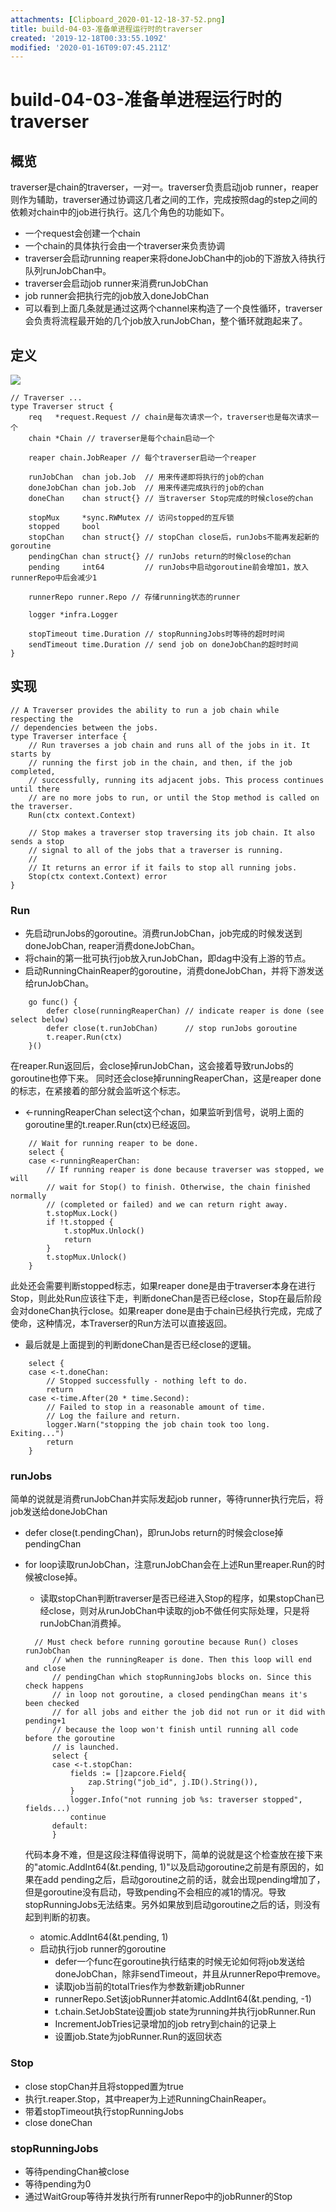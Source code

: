 ```yaml
---
attachments: [Clipboard_2020-01-12-18-37-52.png]
title: build-04-03-准备单进程运行时的traverser
created: '2019-12-18T00:33:55.109Z'
modified: '2020-01-16T09:07:45.211Z'
---
```


# build-04-03-准备单进程运行时的traverser

## 概览

traverser是chain的traverser，一对一。traverser负责启动job runner，reaper则作为辅助，traverser通过协调这几者之间的工作，完成按照dag的step之间的依赖对chain中的job进行执行。这几个角色的功能如下。

- 一个request会创建一个chain
- 一个chain的具体执行会由一个traverser来负责协调
- traverser会启动running reaper来将doneJobChan中的job的下游放入待执行队列runJobChan中。
- traverser会启动job runner来消费runJobChan
- job runner会把执行完的job放入doneJobChan
- 可以看到上面几条就是通过这两个channel来构造了一个良性循环，traverser会负责将流程最开始的几个job放入runJobChan，整个循环就跑起来了。

## 定义

![](@attachment/Clipboard_2020-01-12-18-37-52.png)


```
// Traverser ...
type Traverser struct {
	req   *request.Request // chain是每次请求一个，traverser也是每次请求一个
	chain *Chain // traverser是每个chain启动一个

	reaper chain.JobReaper // 每个traverser启动一个reaper

	runJobChan  chan job.Job  // 用来传递即将执行的job的chan
	doneJobChan chan job.Job  // 用来传递完成执行的job的chan
	doneChan    chan struct{} // 当traverser Stop完成的时候close的chan

	stopMux     *sync.RWMutex // 访问stopped的互斥锁
	stopped     bool          
	stopChan    chan struct{} // stopChan close后，runJobs不能再发起新的goroutine
	pendingChan chan struct{} // runJobs return的时候close的chan
	pending     int64         // runJobs中启动goroutine前会增加1，放入runnerRepo中后会减少1

	runnerRepo runner.Repo // 存储running状态的runner

	logger *infra.Logger

	stopTimeout time.Duration // stopRunningJobs时等待的超时时间
	sendTimeout time.Duration // send job on doneJobChan的超时时间
}
```

## 实现

```
// A Traverser provides the ability to run a job chain while respecting the
// dependencies between the jobs.
type Traverser interface {
	// Run traverses a job chain and runs all of the jobs in it. It starts by
	// running the first job in the chain, and then, if the job completed,
	// successfully, running its adjacent jobs. This process continues until there
	// are no more jobs to run, or until the Stop method is called on the traverser.
	Run(ctx context.Context)

	// Stop makes a traverser stop traversing its job chain. It also sends a stop
	// signal to all of the jobs that a traverser is running.
	//
	// It returns an error if it fails to stop all running jobs.
	Stop(ctx context.Context) error
}
```

### Run

- 先启动runJobs的goroutine。消费runJobChan，job完成的时候发送到doneJobChan, reaper消费doneJobChan。
- 将chain的第一批可执行job放入runJobChan，即dag中没有上游的节点。
- 启动RunningChainReaper的goroutine，消费doneJobChan，并将下游发送给runJobChan。

```
	go func() {
		defer close(runningReaperChan) // indicate reaper is done (see select below)
		defer close(t.runJobChan)      // stop runJobs goroutine
		t.reaper.Run(ctx)
	}()
```

在reaper.Run返回后，会close掉runJobChan，这会接着导致runJobs的goroutine也停下来。
同时还会close掉runningReaperChan，这是reaper done的标志，在紧接着的部分就会监听这个标志。

- <-runningReaperChan select这个chan，如果监听到信号，说明上面的goroutine里的t.reaper.Run(ctx)已经返回。

```
	// Wait for running reaper to be done.
	select {
	case <-runningReaperChan:
		// If running reaper is done because traverser was stopped, we will
		// wait for Stop() to finish. Otherwise, the chain finished normally
		// (completed or failed) and we can return right away.
		t.stopMux.Lock()
		if !t.stopped {
			t.stopMux.Unlock()
			return
		}
		t.stopMux.Unlock()
	}
```

此处还会需要判断stopped标志，如果reaper done是由于traverser本身在进行Stop，则此处Run应该往下走，判断doneChan是否已经close，Stop在最后阶段会对doneChan执行close。如果reaper done是由于chain已经执行完成，完成了使命，这种情况，本Traverser的Run方法可以直接返回。

- 最后就是上面提到的判断doneChan是否已经close的逻辑。

```
	select {
	case <-t.doneChan:
		// Stopped successfully - nothing left to do.
		return
	case <-time.After(20 * time.Second):
		// Failed to stop in a reasonable amount of time.
		// Log the failure and return.
		logger.Warn("stopping the job chain took too long. Exiting...")
		return
	}
```

### runJobs

简单的说就是消费runJobChan并实际发起job runner，等待runner执行完后，将job发送给doneJobChan

- defer close(t.pendingChan)，即runJobs return的时候会close掉pendingChan
- for loop读取runJobChan，注意runJobChan会在上述Run里reaper.Run的时候被close掉。
  - 读取stopChan判断traverser是否已经进入Stop的程序，如果stopChan已经close，则对从runJobChan中读取的job不做任何实际处理，只是将runJobChan消费掉。

  ```
    // Must check before running goroutine because Run() closes runJobChan
		// when the runningReaper is done. Then this loop will end and close
		// pendingChan which stopRunningJobs blocks on. Since this check happens
		// in loop not goroutine, a closed pendingChan means it's been checked
		// for all jobs and either the job did not run or it did with pending+1
		// because the loop won't finish until running all code before the goroutine
		// is launched.
		select {
		case <-t.stopChan:
			fields := []zapcore.Field{
				zap.String("job_id", j.ID().String()),
			}
			logger.Info("not running job %s: traverser stopped", fields...)
			continue
		default:
		}
  ```

  代码本身不难，但是这段注释值得说明下，简单的说就是这个检查放在接下来的"atomic.AddInt64(&t.pending, 1)"以及启动goroutine之前是有原因的，如果在add pending之后，启动goroutine之前的话，就会出现pending增加了，但是goroutine没有启动，导致pending不会相应的减1的情况。导致stopRunningJobs无法结束。另外如果放到启动goroutine之后的话，则没有起到判断的初衷。

  - atomic.AddInt64(&t.pending, 1)
  - 启动执行job runner的goroutine
    - defer一个func在goroutine执行结束的时候无论如何将job发送给doneJobChan，除非sendTimeout，并且从runnerRepo中remove。
    - 读取job当前的totalTries作为参数新建jobRunner
    - runnerRepo.Set该jobRunner并atomic.AddInt64(&t.pending, -1)
    - t.chain.SetJobState设置job state为running并执行jobRunner.Run
    - IncrementJobTries记录增加的job retry到chain的记录上
    - 设置job.State为jobRunner.Run的返回状态

### Stop

- close stopChan并且将stopped置为true
- 执行t.reaper.Stop，其中reaper为上述RunningChainReaper。
- 带着stopTimeout执行stopRunningJobs
- close doneChan

### stopRunningJobs

- 等待pendingChan被close
- 等待pending为0
- 通过WaitGroup等待并发执行所有runnerRepo中的jobRunner的Stop
